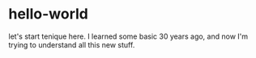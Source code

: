 # hello-world
let's start
tenique here. I learned some basic 30 years ago, and now I'm trying to
understand all this new stuff.
